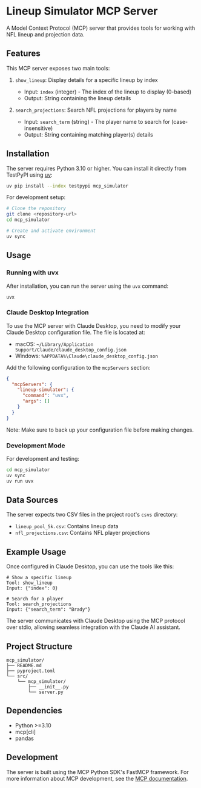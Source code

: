 # Lineup Simulator MCP Server

A Model Context Protocol (MCP) server that provides tools for working with NFL lineup and projection data.

## Features

This MCP server exposes two main tools:

1. `show_lineup`: Display details for a specific lineup by index
   - Input: `index` (integer) - The index of the lineup to display (0-based)
   - Output: String containing the lineup details

2. `search_projections`: Search NFL projections for players by name
   - Input: `search_term` (string) - The player name to search for (case-insensitive)
   - Output: String containing matching player(s) details

## Installation

The server requires Python 3.10 or higher. You can install it directly from TestPyPI using [uv](https://docs.astral.sh/uv/):

```bash
uv pip install --index testpypi mcp_simulator
```

For development setup:

```bash
# Clone the repository
git clone <repository-url>
cd mcp_simulator

# Create and activate environment
uv sync
```

## Usage

### Running with uvx

After installation, you can run the server using the `uvx` command:

```bash
uvx
```

### Claude Desktop Integration

To use the MCP server with Claude Desktop, you need to modify your Claude Desktop configuration file. The file is located at:

- macOS: `~/Library/Application Support/Claude/claude_desktop_config.json`
- Windows: `%APPDATA%\Claude\claude_desktop_config.json`

Add the following configuration to the `mcpServers` section:

```json
{
  "mcpServers": {
    "lineup-simulator": {
      "command": "uvx",
      "args": []
    }
  }
}
```

Note: Make sure to back up your configuration file before making changes.

### Development Mode

For development and testing:

```bash
cd mcp_simulator
uv sync
uv run uvx
```

## Data Sources

The server expects two CSV files in the project root's `csvs` directory:

- `lineup_pool_5k.csv`: Contains lineup data
- `nfl_projections.csv`: Contains NFL player projections

## Example Usage

Once configured in Claude Desktop, you can use the tools like this:

```
# Show a specific lineup
Tool: show_lineup
Input: {"index": 0}

# Search for a player
Tool: search_projections
Input: {"search_term": "Brady"}
```

The server communicates with Claude Desktop using the MCP protocol over stdio, allowing seamless integration with the Claude AI assistant.

## Project Structure

```
mcp_simulator/
├── README.md
├── pyproject.toml
└── src/
    └── mcp_simulator/
        ├── __init__.py
        └── server.py
```

## Dependencies

- Python >=3.10
- mcp[cli]
- pandas

## Development

The server is built using the MCP Python SDK's FastMCP framework. For more information about MCP development, see the [MCP documentation](https://modelcontextprotocol.io).
